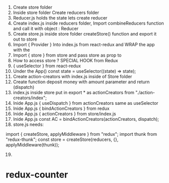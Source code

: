 1. Create store folder
2. Inside store folder Create reducers folder
3. <name>Reducer.js holds the state lets create reducer
4. Create index.js inside reducers folder, Import combineReducers function and call it with object <name> : <name>Reducer
5. Create store.js inside store folder createStore() function and export it out to store
6. Import { Provider } Into index.js from react-redux and WRAP the app with the <Provider></Provider>
7. Import { store } from store and pass store as prop to <Provider store={store}></Provider>
8. How to access store ? SPECIAL HOOK from Redux
9. { useSelector } from react-redux
10. Under the App() const state = useSelector((state) => state);
11. Create action-creators with index.js inside of Store folder
12. Create function deposit money with amount parameter and return (dispatch)
13. index.js inside store put in export \* as actionCreators from "./action-creators/index";
14. Inide App.js { useDispatch } from actionCreators same as useSelector
15. Inide App.js { bindActionCreators } from redux
16. Inide App.js { actionCreators } from store/index.js
17. Inide App.js const AC = bindActionCreators(actionCreators, dispatch);
18. store.js needs:

import { createStore, applyMiddleware } from "redux";
import thunk from "redux-thunk";
const store = createStore(reducers, {}, applyMiddleware(thunk));

19.
# redux-counter

